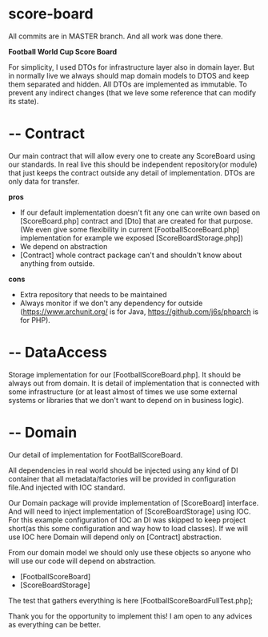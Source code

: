 # score-board

All commits are in MASTER branch. And all work was done there.

**Football World Cup Score Board**

For simplicity, I used DTOs for infrastructure layer also in domain layer. But in normally live we always should map
domain models to DTOS and keep them separated and hidden. All DTOs are implemented as immutable. To prevent any
indirect changes (that we leve some reference that can modify its state).

# -- Contract

Our main contract that will allow every one to create any ScoreBoard using our standards. In real live this
should be independent repository(or module) that just keeps the contract outside any detail of implementation.
DTOs are only data for transfer.

**pros**

- If our default implementation doesn't fit any one can write own based on [ScoreBoard.php] contract and [Dto] that are
  created for that purpose. (We even give some flexibility in current [FootballScoreBoard.php] implementation for example we exposed [ScoreBoardStorage.php])
- We depend on abstraction
- [Contract] whole contract package can't and shouldn't know about anything from outside.

**cons**
- Extra repository that needs to be maintained
- Always monitor if we don't any dependency for outside (https://www.archunit.org/ is for Java, https://github.com/j6s/phparch is for PHP).

# -- DataAccess

Storage implementation for our [FootballScoreBoard.php]. It should be always out from domain. It is detail of
implementation that is connected with some infrastructure (or at least almost of times we use some external systems or
libraries that we don't want to depend on in business logic).

# -- Domain

Our detail of implementation for FootBallScoreBoard.

All dependencies in real world should be injected using any kind of DI container that all
metadata/factories will be provided in configuration file.And injected with IOC standard.

Our Domain package will provide implementation of [ScoreBoard] interface.
And will need to inject implementation of [ScoreBoardStorage] using IOC. For this example configuration of IOC an DI was
skipped to keep project short(as this some configuration and way how to load classes). If we will use IOC here Domain will depend only on [Contract] abstraction.

From our domain model we should only use these objects so anyone who will use our code will depend on abstraction.

* [FootballScoreBoard]
* [ScoreBoardStorage]

The test that gathers everything is here [FootballScoreBoardFullTest.php]; 

Thank you for the opportunity to implement this! 
I am open to any advices as everything can be better.








